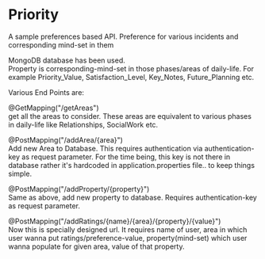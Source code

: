 # Priority
 A sample preferences based API. Preference for various incidents and corresponding mind-set in them

MongoDB database has been used.<br>
Property is corresponding-mind-set in those phases/areas of daily-life. For example Priority_Value, Satisfaction_Level, Key_Notes, Future_Planning etc.

Various End Points are:

@GetMapping("/getAreas") <br>
get all the areas to consider. These areas are equivalent to various phases in daily-life like Relationships, SocialWork etc. <br>

@PostMapping("/addArea/{area}") <br>
Add new Area to Database. This requires authentication via authentication-key as request parameter. For the time being, this key is not there in database rather it's hardcoded in application.properties file.. to keep things simple.<br>

@PostMapping("/addProperty/{property}")<br>
Same as above, add new property to database. Requires authentication-key as request parameter.<br>


@PostMapping("/addRatings/{name}/{area}/{property}/{value}")<br>
Now this is specially designed url. It requires name of user, area in which user wanna put ratings/preference-value, property(mind-set) which user wanna populate for given area, value of that property.	
